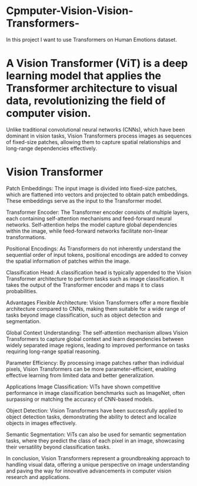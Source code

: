 # Cpmputer-Vision-Vision-Transformers-
In this project I want to use Transformers on Human Emotions dataset.

# A Vision Transformer (ViT) is a deep learning model that applies the Transformer architecture to visual data, revolutionizing the field of computer vision.
Unlike traditional convolutional neural networks (CNNs), which have been dominant in vision tasks, Vision Transformers process images as sequences of fixed-size patches, allowing them to capture spatial relationships and long-range dependencies effectively.

# Vision Transformer
Patch Embeddings: The input image is divided into fixed-size patches, which are flattened into vectors and projected to obtain patch embeddings. These embeddings serve as the input to the Transformer model.

Transformer Encoder: The Transformer encoder consists of multiple layers, each containing self-attention mechanisms and feed-forward neural networks. Self-attention helps the model capture global dependencies within the image, while feed-forward networks facilitate non-linear transformations.

Positional Encodings: As Transformers do not inherently understand the sequential order of input tokens, positional encodings are added to convey the spatial information of patches within the image.

Classification Head: A classification head is typically appended to the Vision Transformer architecture to perform tasks such as image classification. It takes the output of the Transformer encoder and maps it to class probabilities.

Advantages Flexible Architecture: Vision Transformers offer a more flexible architecture compared to CNNs, making them suitable for a wide range of tasks beyond image classification, such as object detection and segmentation.

Global Context Understanding: The self-attention mechanism allows Vision Transformers to capture global context and learn dependencies between widely separated image regions, leading to improved performance on tasks requiring long-range spatial reasoning.

Parameter Efficiency: By processing image patches rather than individual pixels, Vision Transformers can be more parameter-efficient, enabling effective learning from limited data and better generalization.

Applications Image Classification: ViTs have shown competitive performance in image classification benchmarks such as ImageNet, often surpassing or matching the accuracy of CNN-based models.

Object Detection: Vision Transformers have been successfully applied to object detection tasks, demonstrating the ability to detect and localize objects in images effectively.

Semantic Segmentation: ViTs can also be used for semantic segmentation tasks, where they predict the class of each pixel in an image, showcasing their versatility beyond classification tasks.

In conclusion, Vision Transformers represent a groundbreaking approach to handling visual data, offering a unique perspective on image understanding and paving the way for innovative advancements in computer vision research and applications.




